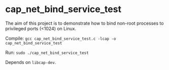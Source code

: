 # cap_net_bind_service_test
The aim of this project is to demonstrate how to bind non-root processes to privileged ports (<1024) on Linux.

Compile: `gcc cap_net_bind_service_test.c -lcap -o cap_net_bind_service_test`

Run: `sudo ./cap_net_bind_service_test`

Depends on `libcap-dev`.